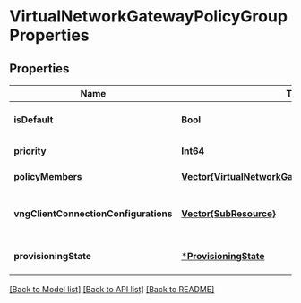 # VirtualNetworkGatewayPolicyGroupProperties


## Properties
Name | Type | Description | Notes
------------ | ------------- | ------------- | -------------
**isDefault** | **Bool** | Shows if this is a Default VirtualNetworkGatewayPolicyGroup or not. | [default to nothing]
**priority** | **Int64** | Priority for VirtualNetworkGatewayPolicyGroup. | [default to nothing]
**policyMembers** | [**Vector{VirtualNetworkGatewayPolicyGroupMember}**](VirtualNetworkGatewayPolicyGroupMember.md) | Multiple PolicyMembers for VirtualNetworkGatewayPolicyGroup. | [default to nothing]
**vngClientConnectionConfigurations** | [**Vector{SubResource}**](SubResource.md) | List of references to vngClientConnectionConfigurations. | [optional] [readonly] [default to nothing]
**provisioningState** | [***ProvisioningState**](ProvisioningState.md) |  | [optional] [default to nothing]


[[Back to Model list]](../README.md#models) [[Back to API list]](../README.md#api-endpoints) [[Back to README]](../README.md)


